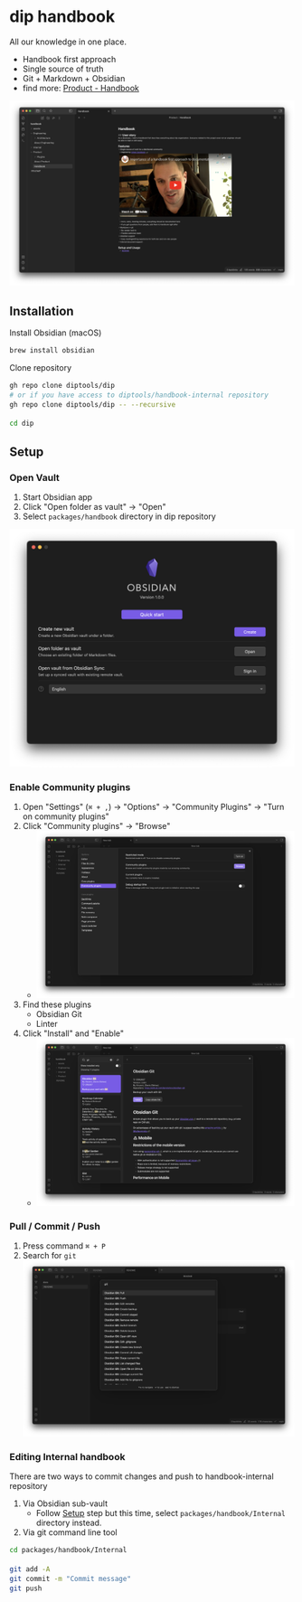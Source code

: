 # dip handbook

All our knowledge in one place.
- Handbook first approach
- Single source of truth
- Git + Markdown + Obsidian
- find more: [Product - Handbook](Product/Handbook.md)

![Obsidian vault menu](./assets/images/obsidian/handbook.png)

## Installation

Install Obsidian (macOS)
```sh
brew install obsidian
```

Clone repository
```sh
gh repo clone diptools/dip
# or if you have access to diptools/handbook-internal repository
gh repo clone diptools/dip -- --recursive
 
cd dip
```

## Setup

### Open Vault
1. Start Obsidian app
2. Click "Open folder as vault" -> "Open"
3. Select `packages/handbook` directory in dip repository

![Obsidian vault menu](./assets/images/obsidian/vault-menu.png)
### Enable Community plugins
1. Open "Settings" (`⌘ + ,`) -> "Options" -> "Community Plugins" -> "Turn on community plugins"
2. Click "Community plugins" -> "Browse"
	- ![Enable third party plugin](./assets/images/obsidian/community-plugins.png)   
3. Find these plugins
	- Obsidian Git
	- Linter
4. Click "Install" and "Enable"
	- ![Obsidian Git Plugin](./assets/images/obsidian/obsidian-git-plugin.png)

### Pull / Commit / Push
1. Press command `⌘ + P`
2. Search for `git`
	![Obsidian git commands](./assets/images/obsidian/git-commands.png)
### Editing Internal handbook
There are two ways to commit changes and push to handbook-internal repository
1. Via Obsidian sub-vault
	- Follow [Setup](#Setup) step but this time, select `packages/handbook/Internal` directory instead.
2. Via git command line tool
```sh
cd packages/handbook/Internal

git add -A
git commit -m "Commit message"
git push
```
